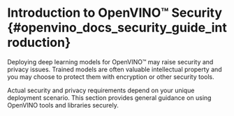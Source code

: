 # Introduction to OpenVINO&trade; Security {#openvino_docs_security_guide_introduction}

Deploying deep learning models for OpenVINO&trade; may raise security and privacy issues.
Trained models are often valuable intellectual property and you may choose to protect them with encryption or other security tools.

Actual security and privacy requirements depend on your unique deployment scenario.
This section provides general guidance on using OpenVINO tools and libraries securely.
